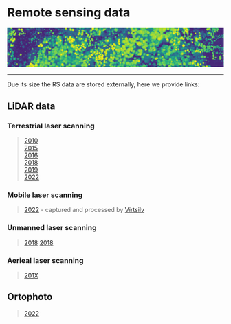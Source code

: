 # Remote sensing data


![](https://raw.githubusercontent.com/VUKOZ-OEL/bluecat-data-pool/main/docs/chm.png)

*******  

Due its size the RS data are stored externally, here we provide links:


## LiDAR data  
### Terrestrial laser scanning  

> [2010]()  
> [2015]()  
> [2016]()   
> [2018]()  
> [2019]()  
> [2022]()  

### Mobile laser scanning
> [2022]() - captured and processed by [Virtsilv](https://virtsilv.com/)

### Unmanned laser scanning  

> [2018]()
> [2018]() 

### Aerieal laser scanning  

> [201X]()

## Ortophoto  
> [2022]()